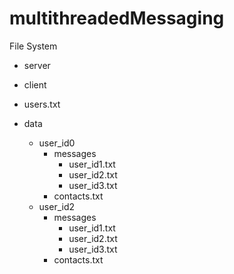 # multithreadedMessaging

File System

- server
- client

- users.txt

- data
    - user_id0
        - messages
            - user_id1.txt
            - user_id2.txt
            - user_id3.txt
        - contacts.txt
    - user_id2
        - messages
            - user_id1.txt
            - user_id2.txt
            - user_id3.txt
        - contacts.txt